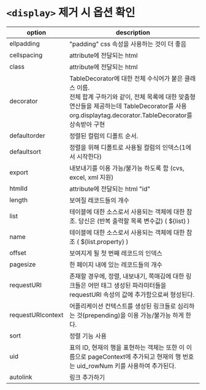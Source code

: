 # `<display>` 제거 시 옵션 확인
   
|option | description |
|---|---|
|ellpadding | "padding" css 속성을 사용하는 것이 더 좋음|
|cellspacing | attribute에 전달되는 html|
|class  | attribute에 전달되는 html|
|decorator | TableDecorator에 대한 전체 수식어가 붙은 클래스 이름. <br> 전체 합계 구하기와 같이, 전체 목록에 대한 맞춤형 연산들을 제공하는데 TableDecorator를 사용 <br> org.displaytag.decorator.TableDecorator를 상속받아 구현|
|defaultorder | 정렬된 컬럼의 디폴트 순서. | 
|defaultsort | 정렬을 위해 디폴트로 사용될 컬럼의 인덱스(1에서 시작한다) |
|export| 내보내기를 이용 가능/불가능 하도록 함 (cvs, excel, xml 지원)|
|htmlId | attribute에 전달되는 html "id" |    
|length|    보여질 레코드들의 개수|
|list | 테이블에 대한 소스로서 사용되는 객체에 대한 참조. 당신은 (반복 출력할 목록 변수값) ( ${list} )|
|name | 테이블에 대한 소스로서 사용되는 객체에 대한 참조 ( ${list.property} )|
|offset | 보여지게 될 첫 번째 레코드의 인덱스|
|pagesize | 한 페이지 내에 있는 레코드들의 개수 |
|requestURI | 존재할 경우에, 정렬, 내보내기, 쪽매김에 대한 링크들은 어떤 태그 생성된 파라미터들을 requestURI 속성의 값에 추가함으로써 형성된다.|
|requestURIcontext | 어플리케이션 컨텍스트를 생성된 링크들로 심리하는 것(prepending)을 이용 가능/불가능 하게 한다. |
|sort | 정렬 기능 사용|
|uid | 표의 ID, 현재의 행을 표현하는 객체는 또한 이 이름으로 pageContext에 추가되고 현재의 행 번호는 uid_rowNum 키를 사용하여 추가된다. |
|autolink  |링크 추가하기|
